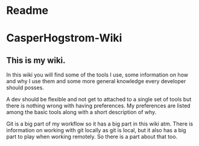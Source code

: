 # Readme
# CasperHogstrom-Wiki
## This is my wiki.
In this wiki you will find some of the tools I use, some information on how and why I use them and some more general knowledge every developer should posses. 

A dev should be flexible and not get to attached to a single set of tools but there is nothing wrong with having preferences. My preferences are listed among the basic tools along with a short description of why.  

Git is a big part of my workflow so it has a big part in this wiki atm. There is information on working with git locally as git is local, but it also has a big part to play when working remotely. So there is a part about that too.
